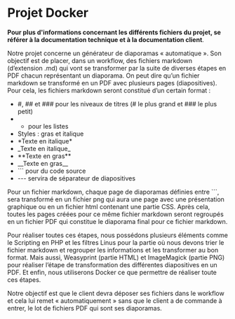 # Projet Docker 
 
**Pour plus d'informations concernant les différents fichiers du projet, se référer à la documentation technique et à la documentation client**. 
 
Notre projet concerne un générateur de diaporamas « automatique ». Son objectif est de placer, dans un workflow, des fichiers markdown (d’extension .md) qui vont se transformer par la suite de diverses étapes en PDF chacun représentant un diaporama. On peut dire qu’un fichier markdown se transformé en un PDF avec plusieurs pages (diapositives). Pour cela, les fichiers markdown seront constitué d’un certain format : 

- #, ## et ### pour les niveaux de titres (# le plus grand et ### le plus petit)
- - pour les listes 
-	Styles : gras et italique 
  -	\*Texte en italique\*
  -	\_Texte en italique\_
  -	\*\*Texte en gras\*\*
  -	\_\_Texte en gras\_\_
-	\``` pour du code source 
-	\--- servira de séparateur de diapositives

Pour un fichier markdown, chaque page de diaporamas définies entre ```, sera transformé en un fichier png qui aura une page avec une présentation graphique ou en un fichier html contenant une partie CSS. Après cela, toutes les pages créées pour ce même fichier markdown seront regroupés en un fichier PDF qui constitue le diaporama final pour ce fichier markdown.

Pour réaliser toutes ces étapes, nous possédons plusieurs éléments comme le Scripting en PHP et les filtres Linus pour la partie où nous devons trier le fichier markdown et regrouper les informations et les transformer au bon format. Mais aussi, Weasyprint (partie HTML) et ImageMagick (partie PNG) pour réaliser l’étape de transformation des différentes diapositives en un PDF. Et enfin, nous utiliserons Docker ce que permettre de réaliser toute ces étapes.

Notre objectif est que le client devra déposer ses fichiers dans le workflow et cela lui remet « automatiquement » sans que le client a de commande à entrer, le lot de fichiers PDF qui sont ses diaporamas. 

